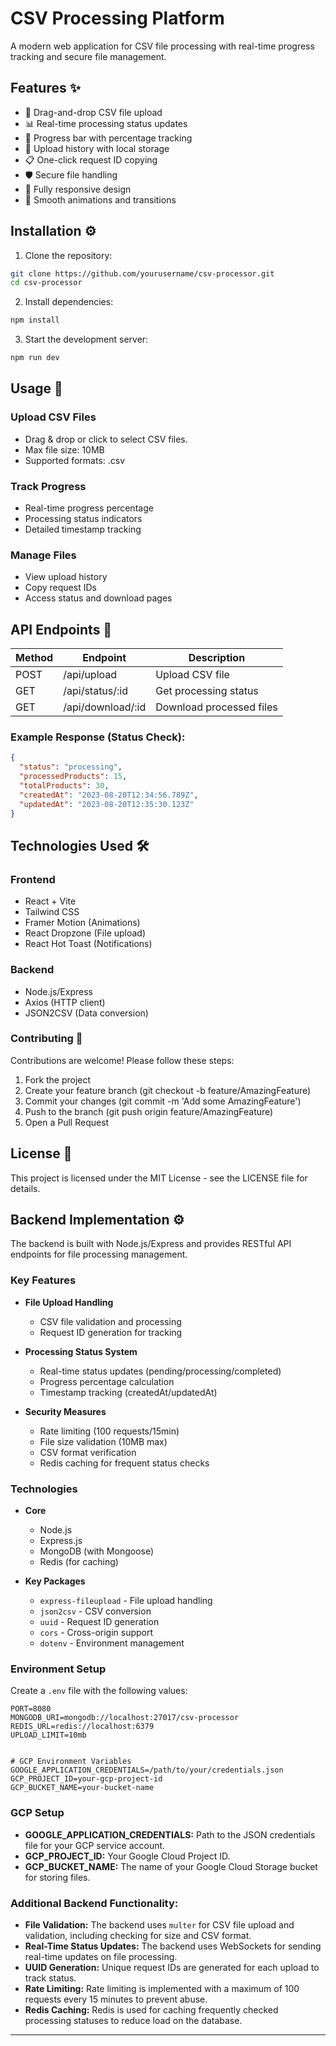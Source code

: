 
# CSV Processing Platform


A modern web application for CSV file processing with real-time progress tracking and secure file management.

## Features ✨

- 🚀 Drag-and-drop CSV file upload
- 📊 Real-time processing status updates
- 🔄 Progress bar with percentage tracking
- 📁 Upload history with local storage
- 📋 One-click request ID copying
- 🛡️ Secure file handling
- 📱 Fully responsive design
- 🎨 Smooth animations and transitions

## Installation ⚙️

1. Clone the repository:
```bash
git clone https://github.com/yourusername/csv-processor.git
cd csv-processor
```

2. Install dependencies:
```bash
npm install
```

3. Start the development server:
```bash
npm run dev
```

## Usage 📖

### Upload CSV Files
- Drag & drop or click to select CSV files.
- Max file size: 10MB
- Supported formats: .csv

### Track Progress
- Real-time progress percentage
- Processing status indicators
- Detailed timestamp tracking

### Manage Files
- View upload history
- Copy request IDs
- Access status and download pages

## API Endpoints 🔌

| Method | Endpoint              | Description                        |
|--------|-----------------------|------------------------------------|
| POST   | /api/upload           | Upload CSV file                   |
| GET    | /api/status/:id       | Get processing status             |
| GET    | /api/download/:id     | Download processed files          |

### Example Response (Status Check):

```json
{
  "status": "processing",
  "processedProducts": 15,
  "totalProducts": 30,
  "createdAt": "2023-08-20T12:34:56.789Z",
  "updatedAt": "2023-08-20T12:35:30.123Z"
}
```

## Technologies Used 🛠️

### Frontend
- React + Vite
- Tailwind CSS
- Framer Motion (Animations)
- React Dropzone (File upload)
- React Hot Toast (Notifications)

### Backend
- Node.js/Express
- Axios (HTTP client)
- JSON2CSV (Data conversion)

### Contributing 🤝
Contributions are welcome! Please follow these steps:

1. Fork the project
2. Create your feature branch (git checkout -b feature/AmazingFeature)
3. Commit your changes (git commit -m 'Add some AmazingFeature')
4. Push to the branch (git push origin feature/AmazingFeature)
5. Open a Pull Request

## License 📄

This project is licensed under the MIT License - see the LICENSE file for details.

## Backend Implementation ⚙️

The backend is built with Node.js/Express and provides RESTful API endpoints for file processing management.

### Key Features
- **File Upload Handling**  
  - CSV file validation and processing
  - Request ID generation for tracking

- **Processing Status System**  
  - Real-time status updates (pending/processing/completed)
  - Progress percentage calculation
  - Timestamp tracking (createdAt/updatedAt)

- **Security Measures**  
  - Rate limiting (100 requests/15min)
  - File size validation (10MB max)
  - CSV format verification
  - Redis caching for frequent status checks

### Technologies
- **Core**
  - Node.js
  - Express.js
  - MongoDB (with Mongoose)
  - Redis (for caching)

- **Key Packages**
  - `express-fileupload` - File upload handling
  - `json2csv` - CSV conversion
  - `uuid` - Request ID generation
  - `cors` - Cross-origin support
  - `dotenv` - Environment management

### Environment Setup

Create a `.env` file with the following values:

```env
PORT=8080
MONGODB_URI=mongodb://localhost:27017/csv-processor
REDIS_URL=redis://localhost:6379
UPLOAD_LIMIT=10mb


# GCP Environment Variables
GOOGLE_APPLICATION_CREDENTIALS=/path/to/your/credentials.json
GCP_PROJECT_ID=your-gcp-project-id
GCP_BUCKET_NAME=your-bucket-name
```

### GCP Setup
- **GOOGLE_APPLICATION_CREDENTIALS:** Path to the JSON credentials file for your GCP service account.
- **GCP_PROJECT_ID:** Your Google Cloud Project ID.
- **GCP_BUCKET_NAME:** The name of your Google Cloud Storage bucket for storing files.

### Additional Backend Functionality:
- **File Validation:** The backend uses `multer` for CSV file upload and validation, including checking for size and CSV format.
- **Real-Time Status Updates:** The backend uses WebSockets for sending real-time updates on file processing.
- **UUID Generation:** Unique request IDs are generated for each upload to track status.
- **Rate Limiting:** Rate limiting is implemented with a maximum of 100 requests every 15 minutes to prevent abuse.
- **Redis Caching:** Redis is used for caching frequently checked processing statuses to reduce load on the database.

---
